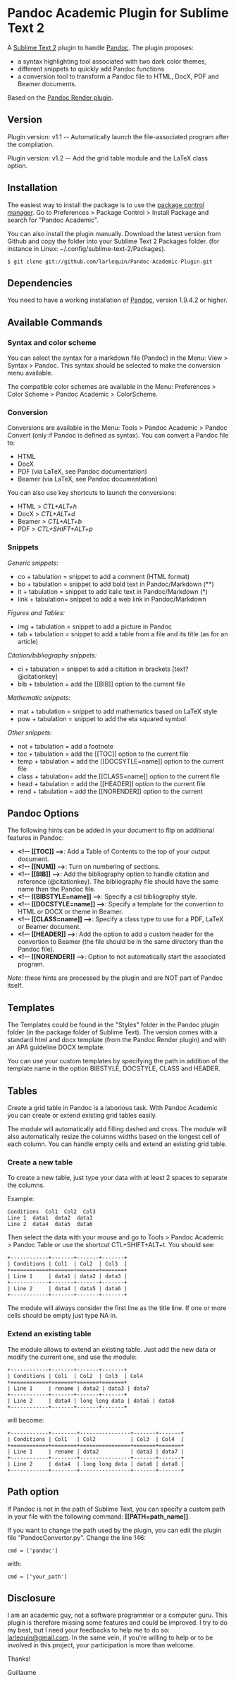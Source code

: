 # Pandoc Academic Plugin for Sublime Text 2 #

A [Sublime Text 2](http://www.sublimetext.com/2) plugin to handle [Pandoc](http://johnmacfarlane.net/pandoc/).
The plugin proposes:

- a syntax highlighting tool associated with two dark color themes,
- different snippets to quickly add Pandoc functions
- a conversion tool to transform a Pandoc file to HTML, DocX, PDF and Beamer documents.

Based on the [Pandoc Render plugin](https://github.com/jclement/SublimePandoc).


## Version ##

Plugin version: v1.1 -- Automatically launch the file-associated program after the compilation.

Plugin version: v1.2 -- Add the grid table module and the LaTeX class option.


## Installation ##

The easiest way to install the package is to use the [package control manager](http://wbond.net/sublime_packages/package_control).
Go to Preferences > Package Control > Install Package and search for "Pandoc Academic".

You can also install the plugin manually. Download the latest version from Github and copy the folder into your Sublime Text 2 Packages folder.
(for instance in Linux: ~/.config/sublime-text-2/Packages).

~~~~~~~~~~~~~ {#mycode .sh}
$ git clone git://github.com/larlequin/Pandoc-Academic-Plugin.git
~~~~~~~~~~~~~~~~~~~~~~


## Dependencies ##

You need to have a working installation of [Pandoc](http://johnmacfarlane.net/pandoc/), version 1.9.4.2 or higher.


## Available Commands ##

### Syntax and color scheme ###

You can select the syntax for a markdown file (Pandoc) in the Menu: View > Syntax > Pandoc.
This syntax should be selected to make the conversion menu available.

The compatible color schemes are available in the Menu: Preferences > Color Scheme > Pandoc Academic > ColorScheme.

### Conversion ###

Conversions are available in the Menu: Tools > Pandoc Academic > Pandoc Convert (only if Pandoc is defined as syntax).
You can convert a Pandoc file to:

- HTML
- DocX
- PDF (via LaTeX, see Pandoc documentation)
- Beamer (via LaTeX, see Pandoc documentation)

You can also use key shortcuts to launch the conversions:

- HTML    >   *CTL+ALT+h*
- DocX    >   *CTL+ALT+d*
- Beamer  >   *CTL+ALT+b*
- PDF     >   *CTL+SHIFT+ALT+p*

### Snippets ###

*Generic snippets:*

- co + tabulation  = snippet to add a comment (HTML format)
- bo + tabulation  = snippet to add bold text in Pandoc/Markdown (**)
- it + tabulation  = snippet to add italic text in Pandoc/Markdown (*)
- link + tabulation= snippet to add a web link in Pandoc/Markdown

*Figures and Tables:*

- img + tabulation = snippet to add a picture in Pandoc
- tab + tabulation = snippet to add a table from a file and its title (as for an article)

*Citation/bibliography snippets:*

- ci + tabulation  = snippet to add a citation in brackets [text? @citationkey]
- bib + tabulation = add the \[\[BIB]] option to the current file

*Mathematic snippets:*

- mat + tabulation = snippet to add mathematics based on LaTeX style
- pow + tabulation = snippet to add the eta squared symbol

*Other snippets:*

- not + tabulation = add a footnote
- toc + tabulation = add the \[\[TOC]] option to the current file
- temp + tabulation = add the \[\[DOCSYTLE=name]] option to the current file
- class + tabulation= add the \[\[CLASS=name]] option to the current file
- head + tabulation = add the \[\[HEADER]] option to the current file
- rend + tabulation = add the \[\[NORENDER]] option to the current


## Pandoc Options ##

The following hints can be added in your document to flip on additional features in Pandoc:

- **\<!-- \[\[TOC]] -->**: Add a Table of Contents to the top of your output document.
- **\<!-- \[\[NUM]] -->**: Turn on numbering of sections.
- **\<!-- \[\[BIB]] -->**: Add the bibliography option to handle citation and reference (@citationkey). The bibliography file should have the same name than the Pandoc file.
- **\<!-- \[\[BIBSTYLE=name]] -->**: Specify a csl bibliography style.
- **\<!-- \[\[DOCSTYLE=name]] -->**: Specify a template for the convertion to HTML or DOCX or theme in Beamer.
- **\<!-- \[\[CLASS=name]] -->**: Specify a class type to use for a PDF, LaTeX or Beamer document.
- **\<!-- \[\[HEADER]] -->**: Add the option to add a custom header for the convertion to Beamer (the file should be in the same directory than the Pandoc file).
- **\<!-- \[\[NORENDER]] -->**: Option to not automatically start the associated program.


*Note:* these hints are processed by the plugin and are NOT part of Pandoc itself.


## Templates ##

The Templates could be found in the "Styles" folder in the Pandoc plugin folder (in the package folder of Sublime Text).
The version comes with a standard html and docx template (from the Pandoc Render plugin) and with an APA guideline DOCX template.

You can use your custom templates by specifying the path in addition of the template name in the option BIBSTYLE, DOCSTYLE, CLASS and HEADER.


## Tables ##

Create a grid table in Pandoc is a laborious task.
With Pandoc Academic you can create or extend existing grid tables easily.

The module will automatically add filling dashed and cross.
The module will also automatically resize the columns widths based on the longest cell of each column.
You can handle empty cells and extend an existing grid table.

### Create a new table ###

To create a new table, just type your data with at least 2 spaces to separate the columns.

Example:

    Conditions  Col1  Col2  Col3
    Line 1  data1  data2  data3
    Line 2  data4  data5  data6

Then select the data with your mouse and go to Tools > Pandoc Academic > Pandoc Table or use the shortcut CTL+SHIFT+ALT+t.
You should see:

    +------------+-------+-------+-------+
    | Conditions | Col1  | Col2  | Col3  |
    +============+=======+=======+=======+
    | Line 1     | data1 | data2 | data3 |
    +------------+-------+-------+-------+
    | Line 2     | data4 | data5 | data6 |
    +------------+-------+-------+-------+

The module will always consider the first line as the title line.
If one or more cells should be empty just type NA in.

### Extend an existing table ###

The module allows to extend an existing table.
Just add the new data or modify the current one, and use the module:

    +------------+-------+-------+-------+
    | Conditions | Col1  | Col2  | Col3  | Col4
    +============+=======+=======+=======+
    | Line 1     | rename | data2 | data3 | data7
    +------------+-------+-------+-------+
    | Line 2     | data4 | long long data | data6 | data8
    +------------+-------+-------+-------+

will become:

    +------------+--------+----------------+-------+-------+
    | Conditions | Col1   | Col2           | Col3  | Col4  |
    +============+========+================+=======+=======+
    | Line 1     | rename | data2          | data3 | data7 |
    +------------+--------+----------------+-------+-------+
    | Line 2     | data4  | long long data | data6 | data8 |
    +------------+--------+----------------+-------+-------+


## Path option ##

If Pandoc is not in the path of Sublime Text, you can specify a custom path in your file with the following command: **[[PATH=path_name]]**.

If you want to change the path used by the plugin, you can edit the plugin file "PandocConvertor.py".
Change the line 146:

    cmd = ['pandoc']

with:

    cmd = ['your_path']


## Disclosure ##

I am an academic guy, not a software programmer or a computer guru.
This plugin is therefore missing some features and could be improved.
I try to do my best, but I need your feedbacks to help me to do so: [larlequin@gmail.com](mailto:larlequin@gmail.com).
In the same vein, if you're willing to help or to be involved in this project, your participation is more than welcome.

Thanks!

Guillaume